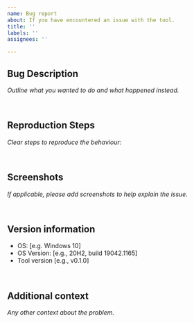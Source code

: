 ```yaml
---
name: Bug report
about: If you have encountered an issue with the tool.
title: ''
labels: ''
assignees: ''

---
```


## Bug Description
*Outline what you wanted to do and what happened instead.*


‎
## Reproduction Steps
*Clear steps to reproduce the behaviour:*

‎
## Screenshots
*If applicable, please add screenshots to help explain the issue.*

‎
## Version information
 - OS: [e.g. Windows 10]
 - OS Version: [e.g., 20H2, build 19042.1165]
 - Tool version [e.g., v0.1.0]

‎
## Additional context
*Any other context about the problem.*


‎
